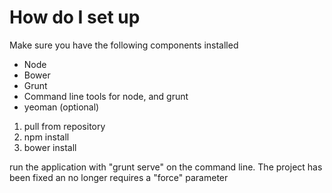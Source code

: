 # How do I set up #

Make sure you have the following components installed
* Node
* Bower
* Grunt
* Command line tools for node, and grunt
* yeoman (optional)

1. pull from repository
2. npm install
3. bower install

run the application with "grunt serve" on the command line. The project has been fixed an no longer requires a "force" parameter




